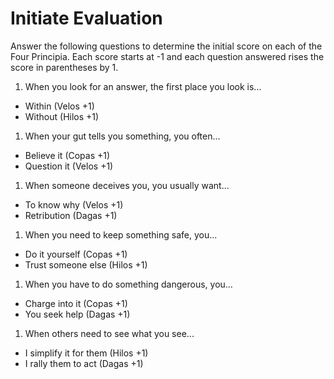 # Initiate Evaluation

Answer the following questions to determine the initial score on each of the Four Principia. 
Each score starts at -1 and each question answered rises the score in parentheses by 1.

1. When you look for an answer, the first place you look is...
 * Within (Velos +1)
 * Without (Hilos +1)

1. When your gut tells you something, you often...
 * Believe it (Copas +1)
 * Question it (Velos +1)
  
1. When someone deceives you, you usually want...
 * To know why (Velos +1)
 * Retribution (Dagas +1)

1. When you need to keep something safe, you...
 * Do it yourself (Copas +1)
 * Trust someone else (Hilos +1)
 
1. When you have to do something dangerous, you...
 * Charge into it (Copas +1)
 * You seek help (Dagas +1)
 
1. When others need to see what you see...
 * I simplify it for them (Hilos +1)
 * I rally them to act (Dagas +1)
